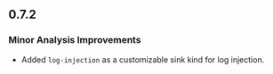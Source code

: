 ## 0.7.2

### Minor Analysis Improvements

* Added `log-injection` as a customizable sink kind for log injection.
